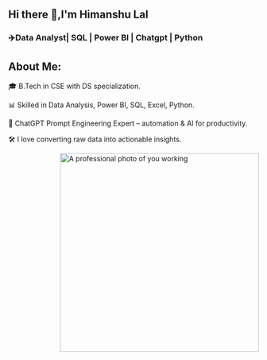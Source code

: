 ## Hi there 👋,I'm Himanshu Lal

### ✈️Data Analyst| SQL | Power BI | Chatgpt | Python

## About Me:
🎓 B.Tech in CSE with DS specialization.

📊 Skilled in Data Analysis, Power BI, SQL, Excel, Python.

🧠 ChatGPT Prompt Engineering Expert – automation & AI for productivity.

🛠️ I love converting raw data into actionable insights.

<img align="right" alt="A professional photo of you working" width="400px" src="https://www.google.com/search?sca_esv=53155e382f0216e4&rlz=1C1YTUH_enIN1073IN1073&sxsrf=AE3TifP1hUBiX73e6bpdEjLKGogpL0cM6A:1761139075827&udm=2&fbs=AIIjpHxU7SXXniUZfeShr2fp4giZ1Y6MJ25_tmWITc7uy4KIeuYzzFkfneXafNx6OMdA4MQRJc_t_TQjwHYrzlkIauOKKs0YI23S9EeDMNq-iJuNE9kbk_tqcCBI4NkmSFsStjsRXP1Xs0hqcA8NrOIiNJKwjGLFWru1jr_OtncT3qc7s2sIkptL5fddmgm0rryFypvi7c4_TB9BquBpaSsdhJm_WiwfDA&q=data+analysis&sa=X&ved=2ahUKEwj08o6o8reQAxXKa2wGHSGbK4YQtKgLegQIFRAB&biw=1366&bih=641&dpr=1#vhid=5i79DHiLqrLIGM&vssid=mosaic" />


